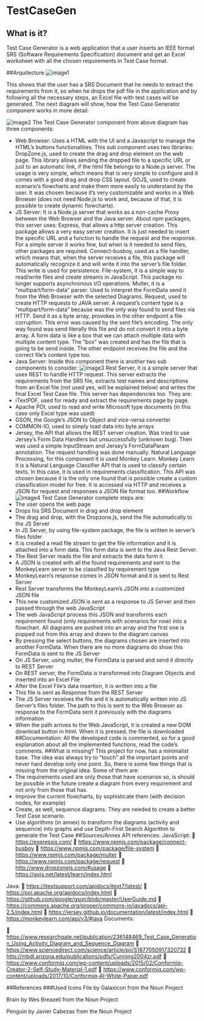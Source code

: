 # TestCaseGen
## What is it?
Test Case Generator is a web application that a user inserts an IEEE format SRS (Software Requirements Specification) document and get an Excel worksheet with all the chosen requirements in Test Case format.

##Arquitecture
![image1](https://cdn.modernfarmer.com/wp-content/uploads/2017/12/Funny-Sheep-Facts.jpg)

This shows that the user has a SRS Document that he needs to extract the requirements from it, so when he drops the pdf file in the application and by following all the necessary steps, an Excel file with test cases will be generated. The next diagram will show, how the Test Case Generator component works in more detail:

![image2](https://cdn.modernfarmer.com/wp-content/uploads/2017/12/Funny-Sheep-Facts.jpg)
The Test Case Generator component from above diagram has three components:
-	Web Browser: Uses a HTML with the UI and a Javascript to manage the HTML’s buttons functionalities. This sub component uses two libraries: DropZone.js, used to create the drag and drop element on the web page. This library allows sending the dropped file to a specific URL or just to an automatic link, if the html file belongs to a Node.js server. The usage is very simple, which means that is very simple to configure and it comes with a good drag and drop CSS layout.
GOJS, used to create scenario’s flowcharts and make them more easily to understand by the user. It was chosen because it’s very customizable and works in a Web Browser (does not need Node.js to work and, because of that, it is possible to create dynamic flowcharts).
-	JS Server: It is a Node.js server that works as a non-cache Proxy between the Web Browser and the Java server. About npm packages, this server uses: Express, that allows a http server creation. This package allows a very easy server creation. It is just needed to insert the specific URL and a function to handle the request and the response.
For a simple server it works fine, but when is it needed to send files, other packages are required. 
Connect-busboy, used as a file handler, which means that, when the server receives a file, this package will automatically recognize it and will write it into the server’s file folder. This write is used for persistence.
File-system, it is a simple way to read/write files and create streams in JavaScript. This package no longer supports asynchronous I/O operations.
Multer, it is a “multipart/form-data” parser. Used to interpret the FormData send it from the Web Browser with the selected Diagrams.
Request, used to create HTTP requests to JAVA server. A request’s content type is a “multipart/form-data” because was the only way found to send files via HTTP. Send it as a byte array, provokes in the other endpoint a file corruption. This error was caused by the sent file’s encoding. The only way found was send literally this file and do not convert it into a byte array. A form data is like a box that we can attach multiple data with multiple content type. The “box” was created and has the file that is going to be send inside. The other endpoint receives the file and the correct file’s content type too.
-	Java Server: Inside this component there is another two sub components to consider:
![image3](https://cdn.modernfarmer.com/wp-content/uploads/2017/12/Funny-Sheep-Facts.jpg)
Rest Server, it is a simple server that uses REST to handle HTTP request. This server extracts the requirements from the SRS file, extracts test names and descriptions from an Excel file (not used yes, will be explained below) and writes the final Excel Test Case file. 
This server has dependencies too. They are:
-	iTextPDF, used for ready and extract the requirements page by page.
-	Apache POI, used to read and write Microsoft type documents (in this case only Excel type was used)
-	GSON, the Google’s JSON to Object and vice-versa converter
-	COMMON-IO, used to simply load data into byte arrays
-	Jersey, the API that allows the REST server creation. Was tried to use Jersey’s Form Data Handlers but unsuccessfully (unknown bug). Then was used a simple InputStream and Jersey’s FormDataParam annotation. The request handling was done manually.
Natural Language Processing, for this component it is used Monkey Learn. Monkey Learn it is a Natural Language Classifier API that is used to classify certain texts. In this case, it is used in requirements classification. This API was chosen because it is the only one found that is possible create a custom classification model for free. It is accessed via HTTP and receives a JSON for request and responses a JSON file format too.
##Workflow
![image4](https://cdn.modernfarmer.com/wp-content/uploads/2017/12/Funny-Sheep-Facts.jpg)
Test Case Generator complete steps are:
-	The user opens the web page
-	Drops his SRS Document in drag and drop element
-	The drag and drop, with the Dropzone.js, send the file automatically to the JS Server
-	In JS Server, by using file-system package, the file is written in server’s files folder
-	It is created a read file stream to get the file information and it is attached into a form data. This form data is sent to the Java Rest Server.
-	The Rest Server reads the file and extracts the data form it.
-	A JSON is created with all the found requirements and sent to the MonkeyLearn server to be classified by requirement type
-	MonkeyLearn’s response comes in JSON format and it is sent to Rest Server
-	Rest Server transforms the MonkeyLearn’s JSON into a customized JSON file
-	This new customized JSON is sent as a response to JS Server and then passed through the web JavaScript
-	The web JavaScript process this JSON and transforms each requirement found (only requirements with scenarios for now) into a flowchart. All diagrams are pushed into an array and the first one is popped out from this array and drawn to the diagram canvas
-	By pressing the select buttons, the diagrams chosen are inserted into another FormData. When there are no more diagrams do show this FormData is sent to the JS Server
-	On JS Server, using multer, the FormData is parsed and send it directly to REST Server
-	On REST server, the FormData is transformed into Diagram Objects and inserted into an Excel File
-	After the Excel File’s data insertion, it is written into a file
-	This file is sent as Response from the REST Server
-	The JS Server receives the file and it is automatically written into JS Server’s files folder. The path to this is sent to the Web Browser as response to the FormData sent it previously with the diagrams information
-	When the path arrives to the Web JavaScript, it is created a new DOM download button in html. When it is pressed, the file is downloaded
##Documentation:
All the developed code is commented, so for a good explanation about all the implemented functions, read the code’s comments.
##What is missing?
This project for now, has a minimalist base. The idea was always try to “touch” all the important points and never hard develop only one point. So, there is some few things that is missing from the original idea. Some of them are:  
-	The requirements used are only those that have scenarios so, is should be possible in the future create a diagram from every requirement and not only from those that has.
-	Improve the current flowcharts, by sophisticate them (with decision nodes, for example)
-	Create, as well, sequence diagrams. They are needed to create a better Test Case scenario. 
-	Use algorithms (in annex) to transform the diagrams (activity and sequence) into graphs and use Depth-First Search Algorithm to generate the Test Case
##Sources/Annex
API references:
	JavaScript:
	https://expressjs.com/
	https://www.npmjs.com/package/connect-busboy
	https://www.npmjs.com/package/file-system
	https://www.npmjs.com/package/multer
	https://www.npmjs.com/package/request
	http://www.dropzonejs.com/#usage
	https://gojs.net/latest/learn/index.html

Java:
	https://itextsupport.com/apidocs/itext7/latest/
	https://poi.apache.org/apidocs/index.html
	https://github.com/google/gson/blob/master/UserGuide.md
	https://commons.apache.org/proper/commons-io/javadocs/api-2.5/index.html
	https://jersey.github.io/documentation/latest/index.html
	https://monkeylearn.com/api/v3/#java
Documents:

	https://www.researchgate.net/publication/236148469_Test_Case_Generation_Using_Activity_Diagram_and_Sequence_Diagram
	https://www.sciencedirect.com/science/article/pii/S1877050917320732
	http://mbdl.arizona.edu/publications/pdfs/Cunning2004zr.pdf
	https://www.conformiq.com/wp-content/uploads/2015/02/Conformiq-Creator-2-Self-Study-Material-1.pdf
	https://www.conformiq.com/wp-content/uploads/2017/10/Conformiq-AI-White-Paper.pdf

##References
###Used Icons
File by Galaxicon from the Noun Project

Brain by Wes Breazell from the Noun Project

Penguin by Javier Cabezas from the Noun Project


